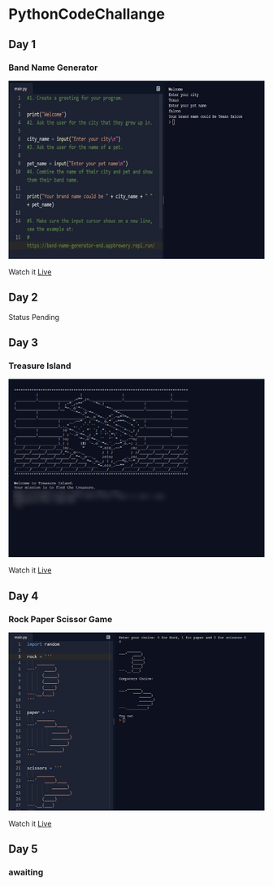 # PythonCodeChallange

## Day 1
### Band Name Generator

<img src="https://github.com/Yaseen549/PythonCodeChallange/blob/main/imgs/band-name-generator.jpg" alt="Coder GIF" width="600" height="350">

Watch it <a href="https://repl.it/@Yaseen59/band-name-generator-start">Live</a>

## Day 2
Status Pending

## Day 3
### Treasure Island

<img src="https://github.com/Yaseen549/PythonCodeChallange/blob/main/imgs/Repl-it-treasure-island-start.png" alt="Coder GIF" width="600" height="350">

Watch it <a href="https://repl.it/@Yaseen59/treasure-island-start">Live</a>

## Day 4
### Rock Paper Scissor Game

<img src="https://github.com/Yaseen549/PythonCodeChallange/blob/main/imgs/rock-paper-scissors.jpg" alt="Coder GIF" width="600" height="350">

Watch it <a href="https://repl.it/@Yaseen59/rock-paper-scissors-start">Live</a>

## Day 5
### awaiting

